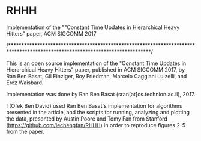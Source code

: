 # RHHH
Implementation of the ""Constant Time Updates in Hierarchical Heavy Hitters" paper, ACM SIGCOMM 2017

/******************************************************************************************************************************/

This is an open source implementation of the "Constant Time Updates in Hierarchical Heavy Hitters" paper,
published in ACM SIGCOMM 2017, by Ran Ben Basat, Gil Einziger, Roy Friedman, Marcelo Caggiani Luizelli, and Erez Waisbard.

Implementation was done by Ran Ben Basat (sran[at]cs.technion.ac.il), 2017.

I (Ofek Ben David) used Ran Ben Basat's implementation for algorithms presented in the article, and the scripts for running, analyzing and plotting the data, presented by Austin Poore and Tomy Fan from Stanford (https://github.com/lechengfan/RHHH) in order to reproduce figures 2-5 from the paper.
